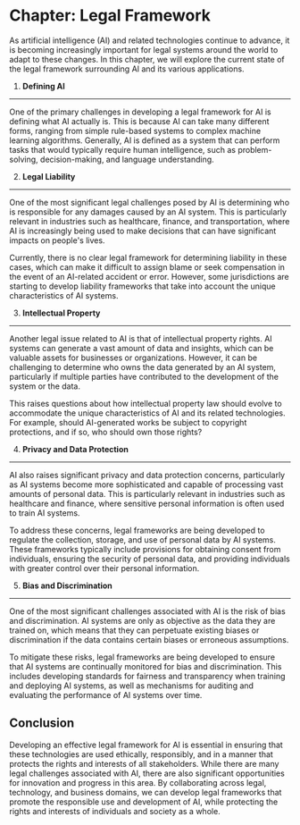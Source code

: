 Chapter: Legal Framework
========================

As artificial intelligence (AI) and related technologies continue to advance, it is becoming increasingly important for legal systems around the world to adapt to these changes. In this chapter, we will explore the current state of the legal framework surrounding AI and its various applications.

1. **Defining AI**
------------------

One of the primary challenges in developing a legal framework for AI is defining what AI actually is. This is because AI can take many different forms, ranging from simple rule-based systems to complex machine learning algorithms. Generally, AI is defined as a system that can perform tasks that would typically require human intelligence, such as problem-solving, decision-making, and language understanding.

2. **Legal Liability**
----------------------

One of the most significant legal challenges posed by AI is determining who is responsible for any damages caused by an AI system. This is particularly relevant in industries such as healthcare, finance, and transportation, where AI is increasingly being used to make decisions that can have significant impacts on people's lives.

Currently, there is no clear legal framework for determining liability in these cases, which can make it difficult to assign blame or seek compensation in the event of an AI-related accident or error. However, some jurisdictions are starting to develop liability frameworks that take into account the unique characteristics of AI systems.

3. **Intellectual Property**
----------------------------

Another legal issue related to AI is that of intellectual property rights. AI systems can generate a vast amount of data and insights, which can be valuable assets for businesses or organizations. However, it can be challenging to determine who owns the data generated by an AI system, particularly if multiple parties have contributed to the development of the system or the data.

This raises questions about how intellectual property law should evolve to accommodate the unique characteristics of AI and its related technologies. For example, should AI-generated works be subject to copyright protections, and if so, who should own those rights?

4. **Privacy and Data Protection**
----------------------------------

AI also raises significant privacy and data protection concerns, particularly as AI systems become more sophisticated and capable of processing vast amounts of personal data. This is particularly relevant in industries such as healthcare and finance, where sensitive personal information is often used to train AI systems.

To address these concerns, legal frameworks are being developed to regulate the collection, storage, and use of personal data by AI systems. These frameworks typically include provisions for obtaining consent from individuals, ensuring the security of personal data, and providing individuals with greater control over their personal information.

5. **Bias and Discrimination**
------------------------------

One of the most significant challenges associated with AI is the risk of bias and discrimination. AI systems are only as objective as the data they are trained on, which means that they can perpetuate existing biases or discrimination if the data contains certain biases or erroneous assumptions.

To mitigate these risks, legal frameworks are being developed to ensure that AI systems are continually monitored for bias and discrimination. This includes developing standards for fairness and transparency when training and deploying AI systems, as well as mechanisms for auditing and evaluating the performance of AI systems over time.

Conclusion
----------

Developing an effective legal framework for AI is essential in ensuring that these technologies are used ethically, responsibly, and in a manner that protects the rights and interests of all stakeholders. While there are many legal challenges associated with AI, there are also significant opportunities for innovation and progress in this area. By collaborating across legal, technology, and business domains, we can develop legal frameworks that promote the responsible use and development of AI, while protecting the rights and interests of individuals and society as a whole.
